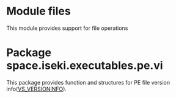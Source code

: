 # Module files

This module provides support for file operations

# Package space.iseki.executables.pe.vi

This package provides function and structures for PE file version
info([VS_VERSIONINFO](https://learn.microsoft.com/en-us/windows/win32/menurc/vs-versioninfo)).

